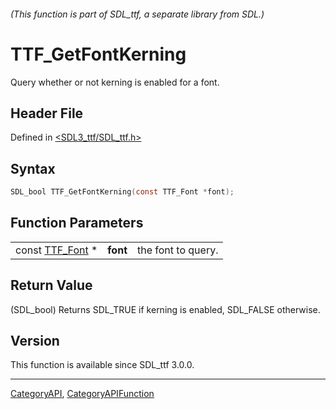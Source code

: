 ###### (This function is part of SDL_ttf, a separate library from SDL.)
# TTF_GetFontKerning

Query whether or not kerning is enabled for a font.

## Header File

Defined in [<SDL3_ttf/SDL_ttf.h>](https://github.com/libsdl-org/SDL_ttf/blob/main/include/SDL3_ttf/SDL_ttf.h)

## Syntax

```c
SDL_bool TTF_GetFontKerning(const TTF_Font *font);
```

## Function Parameters

|                              |          |                    |
| ---------------------------- | -------- | ------------------ |
| const [TTF_Font](TTF_Font) * | **font** | the font to query. |

## Return Value

(SDL_bool) Returns SDL_TRUE if kerning is enabled, SDL_FALSE otherwise.

## Version

This function is available since SDL_ttf 3.0.0.

----
[CategoryAPI](CategoryAPI), [CategoryAPIFunction](CategoryAPIFunction)

